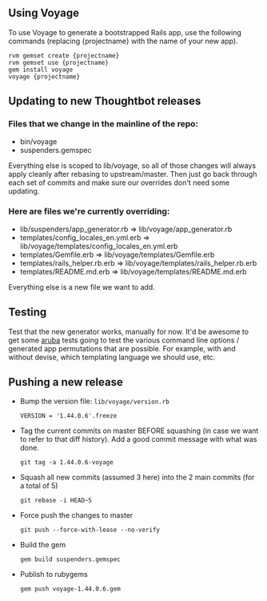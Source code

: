 ## Using Voyage

To use Voyage to generate a bootstrapped Rails app, use the following commands (replacing {projectname} with the name of your new app).

    rvm gemset create {projectname}
    rvm gemset use {projectname}
    gem install voyage
    voyage {projectname}

## Updating to new Thoughtbot releases

### Files that we change in the mainline of the repo:

  * bin/voyage
  * suspenders.gemspec

Everything else is scoped to lib/voyage, so all of those changes will always apply cleanly after rebasing to upstream/master. Then just go back through each set of commits and make sure our overrides don't need some updating.

### Here are files we're currently overriding:

  * lib/suspenders/app_generator.rb => lib/voyage/app_generator.rb
  * templates/config_locales_en.yml.erb => lib/voyage/templates/config_locales_en.yml.erb
  * templates/Gemfile.erb               => lib/voyage/templates/Gemfile.erb
  * templates/rails_helper.rb.erb       => lib/voyage/templates/rails_helper.rb.erb
  * templates/README.md.erb             => lib/voyage/templates/README.md.erb

Everything else is a new file we want to add.

## Testing

Test that the new generator works, manually for now. It'd be awesome to get some [aruba](https://github.com/cucumber/aruba) tests going to test the various command line options / generated app permutations that are possible. For example, with and without devise, which templating language we should use, etc.

## Pushing a new release

  * Bump the version file: `lib/voyage/version.rb`

        VERSION = '1.44.0.6'.freeze

  * Tag the current commits on master BEFORE squashing (in case we want to refer to that diff history). Add a good commit message with what was done.

        git tag -a 1.44.0.6-voyage

  * Squash all new commits (assumed 3 here) into the 2 main commits (for a total of 5)

        git rebase -i HEAD~5

  * Force push the changes to master

        git push --force-with-lease --no-verify

  * Build the gem

        gem build suspenders.gemspec

  * Publish to rubygems

        gem push voyage-1.44.0.6.gem

